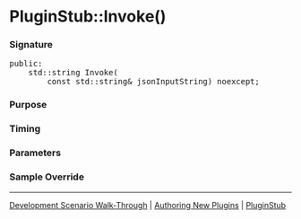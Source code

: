 # PluginStub::Invoke()

### Signature

<pre>
public:
    std::string Invoke(
        const std::string& jsonInputString) noexcept;
</pre>

### Purpose

### Timing

### Parameters

### Sample Override

----

[Development Scenario Walk-Through](../../../development-scenario.md) | [Authoring New Plugins](../../developer-plugin-creation.md) | [PluginStub](plugin-stub.md)
